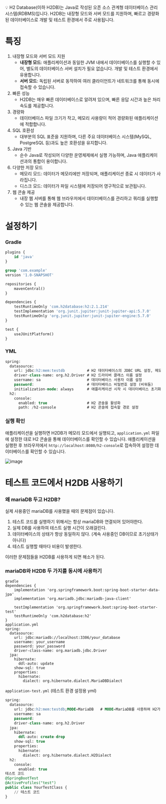 <aside> 💡 H2 Database(이하 H2DB)는 Java로 작성된 오픈 소스 관계형 데이터베이스 관리 시스템(RDBMS)입니다. H2DB는 내장형 모드와 서버 모드를 지원하며, 빠르고 경량화된 데이터베이스로 개발 및 테스트 환경에서 주로 사용됩니다.

</aside>

# 특징

1. 내장형 모드와 서버 모드 지원
   - **내장형 모드**: 애플리케이션과 동일한 JVM 내에서 데이터베이스를 실행할 수 있어, 별도의 데이터베이스 서버 설치가 필요 없습니다. 개발 및 테스트 환경에서 유용합니다.
   - **서버 모드**: 독립된 서버로 동작하여 여러 클라이언트가 네트워크를 통해 동시에 접속할 수 있습니다.
2. 빠른 성능
   - H2DB는 매우 빠른 데이터베이스로 알려져 있으며, 빠른 응답 시간과 높은 처리 속도를 제공합니다.
3. 경량화
   - 데이터베이스 파일 크기가 작고, 메모리 사용량이 적어 경량화된 애플리케이션에 적합합니다.
4. SQL 호환성
   - 대부분의 SQL 표준을 지원하며, 다른 주요 데이터베이스 시스템(MySQL, PostgreSQL 등)과도 높은 호환성을 유지합니다.
5. Java 기반
   - 순수 Java로 작성되어 다양한 운영체제에서 실행 가능하며, Java 애플리케이션과의 통합이 용이합니다.
6. 다양한 저장 모드
   - 메모리 모드: 데이터가 메모리에만 저장되며, 애플리케이션 종료 시 데이터가 사라집니다.
   - 디스크 모드: 데이터가 파일 시스템에 저장되어 영구적으로 보관됩니다.
7. 웹 콘솔 제공
   - 내장 웹 서버를 통해 웹 브라우저에서 데이터베이스를 관리하고 쿼리를 실행할 수 있는 웹 콘솔을 제공합니다.

# 설정하기

### Gradle

```sql
plugins {
    id 'java'
}

group 'com.example'
version '1.0-SNAPSHOT'

repositories {
    mavenCentral()
}

dependencies {
    testRuntimeOnly 'com.h2database:h2:2.1.214'
    testImplementation 'org.junit.jupiter:junit-jupiter-api:5.7.0'
    testRuntimeOnly 'org.junit.jupiter:junit-jupiter-engine:5.7.0'
}

test {
    useJUnitPlatform()
}
```

### YML

```sql
spring:
  datasource:
    url: jdbc:h2:mem:testdb          # H2 데이터베이스의 JDBC URL 설정, 메모리 모드 사용
    driver-class-name: org.h2.Driver # H2 드라이버 클래스 이름 설정
    username: sa                     # 데이터베이스 사용자 이름 설정
    password:                        # 데이터베이스 비밀번호 설정 (비워둠)
    initialization-mode: always      # 애플리케이션 시작 시 데이터베이스 초기화 모드 설정
  h2:
    console:
      enabled: true                  # H2 콘솔을 활성화
      path: /h2-console              # H2 콘솔에 접속할 경로 설정
```

### 실행 확인

애플리케이션을 실행하면 H2DB가 메모리 모드에서 실행되고, `application.yml` 파일에 설정한 대로 H2 콘솔을 통해 데이터베이스를 확인할 수 있습니다. 애플리케이션을 실행한 후 브라우저에서 `http://localhost:8080/h2-console`로 접속하여 설정한 데이터베이스를 확인할 수 있습니다.

![image](https://github.com/user-attachments/assets/58db1d1d-61c4-414d-94e4-204415f16346)


# 테스트 코드에서 H2DB 사용하기

### 왜 mariaDB 두고 H2DB?

실제 사용중인 mariaDB를 사용했을 때의 문제점이 있습니다.

1. 테스트 코드를 실행하기 위해서는 항상 mariaDB와 연결되어 있어야한다.
2. 실제 DB를 사용하여 테스트 실행 시간이 오래걸린다.
3. 데이터베이스의 상태가 항상 동일하지 않다. (계속 사용중인 DB이므로 초기상태가 아니다)
4. 테스트 실행할 때마다 비용이 발생한다.

이러한 문제점들을 H2DB를 사용하게 되면 해소가 된다.

### mariaDB와 H2DB 두 가지를 동시에 사용하기

```
gradle
dependencies {
    implementation 'org.springframework.boot:spring-boot-starter-data-jpa'
    implementation 'org.mariadb.jdbc:mariadb-java-client'
    
    testImplementation 'org.springframework.boot:spring-boot-starter-test'
    testRuntimeOnly 'com.h2database:h2'
}
application.yml
spring:
  datasource:
    url: jdbc:mariadb://localhost:3306/your_database
    username: your_username
    password: your_password
    driver-class-name: org.mariadb.jdbc.Driver
  jpa:
    hibernate:
      ddl-auto: update
    show-sql: true
    properties:
      hibernate:
        dialect: org.hibernate.dialect.MariaDBDialect
```

`application-test.yml` (테스트 환경 설정용 yml)

```sql
spring:
  datasource:
    url: jdbc:h2:mem:testdb;MODE=MariaDB   # MODE=MariaDB를 사용하여 H2가 MariaDB와 유사하게 동작
    username: sa
    password:
    driver-class-name: org.h2.Driver
  jpa:
    hibernate:
      ddl-auto: create-drop
    show-sql: true
    properties:
      hibernate:
        dialect: org.hibernate.dialect.H2Dialect
  h2:
    console:
      enabled: true
테스트 코드
@SpringBootTest
@ActiveProfiles("test")
public class YourTestClass {
    // 테스트 코드
}
```
